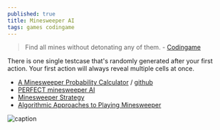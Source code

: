 ```yaml
---
published: true
title: Minesweeper AI
tags: games codingame
---
```

> Find all mines without detonating any of them.  - [Codingame](https://www.codingame.com/ide/puzzle/minesweeper-1)

There is one single testcase that's randomly generated after your first action. Your first action will always reveal multiple cells at once.

- [A Minesweeper Probability Calculator](https://www.youtube.com/watch?v=D7Cwbk9xphY) / [github](https://github.com/EmZeeAech/Minesweeper-Probability-Calculator)
- [PERFECT minesweeper AI](https://www.youtube.com/watch?v=cGUHehFGqBc&t=146s)
- [Minesweeper Strategy](https://minesweepergame.com/strategy.php)
- [Algorithmic Approaches to Playing Minesweeper](https://dash.harvard.edu/bitstream/handle/1/14398552/BECERRA-SENIORTHESIS-2015.pdf?sequence=1)

![caption](https://external-content.duckduckgo.com/iu/?u=https%3A%2F%2Fmandarinmama.com%2Fwp-content%2Fuploads%2F2016%2F02%2Fminesweeper.gif&f=1&nofb=1)
